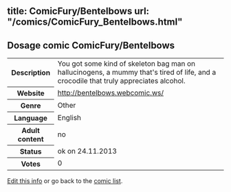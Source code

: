 title: ComicFury/Bentelbows
url: "/comics/ComicFury_Bentelbows.html"
---
Dosage comic ComicFury/Bentelbows
-----------------------------------------

<p id="msg"></p>
<script type="text/javascript">
if (window.location.search === '?edit_info_mail=sent_ok') {
  var elem = document.getElementById("msg");
  elem.innerHTML = 'Edited information sucessfully sent for review, which is usually done daily. Thanks!';
  elem.className = 'ok';
}
</script>
<table class="comicinfo">
<tr>
<th>Description</th><td>You got some kind of skeleton bag man on hallucinogens, a mummy that's tired of life, and a crocodile that truly appreciates alcohol.</td>
</tr>
<tr>
<th>Website</th><td><a href="http://bentelbows.webcomic.ws/">http://bentelbows.webcomic.ws/</a></td>
</tr>
<tr>
<th>Genre</th><td>Other</td>
</tr>
<tr>
<th>Language</th><td>English</td>
</tr>
<tr>
<th>Adult content</th><td>no</td>
</tr>
<tr>
<th>Status</th><td>ok on 24.11.2013</td>
</tr>
<tr>
<th>Votes</th><td>0</td>
</tr>
</table>

[Edit this info](ComicFury_Bentelbows_edit.html) or go back to the [comic list](../comic-index.html).

